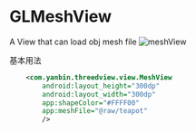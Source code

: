 # GLMeshView
A View that can load obj mesh file
![meshView](https://cloud.githubusercontent.com/assets/7949400/9994495/1ff02f14-60b0-11e5-8d70-c382be830b87.png)


基本用法
````xml
    <com.yanbin.threedview.view.MeshView
        android:layout_height="300dp"
        android:layout_width="300dp"
        app:shapeColor="#FFFF00"
        app:meshFile="@raw/teapot"
        />

````
